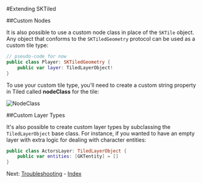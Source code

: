 #Extending SKTiled

##Custom Nodes

It is also possible to use a custom node class in place of the `SKTile` object. Any object that conforms to the `SKTiledGeometry` protocol can be used as a custom tile type:

```swift
// pseudo-code for now
public class Player: SKTiledGeometry {
    public var layer: TiledLayerObject!
}
```

To use your custom tile type, you'll need to create a custom string property in Tiled called **nodeClass** for the tile:

![NodeClass](https://raw.githubusercontent.com/mfessenden/SKTiled/iOS10/docs/Images/nodeClass.png)


##Custom Layer Types

It's also possible to create custom layer types by subclassing the `TiledLayerObject` base class. For instance, if you wanted to have an empty layer with extra logic for dealing with character entities:


```swift
public class ActorsLayer: TiledLayerObject {
    public var entities: [GKTentity] = []
}
```

Next: [Troubleshooting](troubleshooting.html) - [Index](Tutorial.html)

